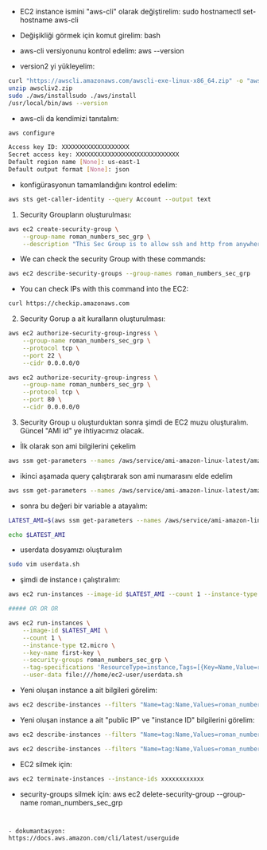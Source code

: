 
- EC2 instance ismini "aws-cli" olarak değiştirelim:
sudo hostnamectl set-hostname aws-cli

- Değişikliği görmek için komut girelim:
bash

- aws-cli versiyonunu kontrol edelim:
aws --version

- version2 yi yükleyelim:

```bash
curl "https://awscli.amazonaws.com/awscli-exe-linux-x86_64.zip" -o "awscliv2.zip"
unzip awscliv2.zip
sudo ./aws/installsudo ./aws/install
/usr/local/bin/aws --version
```

- aws-cli da kendimizi tanıtalım:
```bash
aws configure

Access key ID: XXXXXXXXXXXXXXXXXXX
Secret access key: XXXXXXXXXXXXXXXXXXXXXXXXXXXXX
Default region name [None]: us-east-1
Default output format [None]: json
```

- konfigürasyonun tamamlandığını kontrol edelim:
```bash
aws sts get-caller-identity --query Account --output text
```

1. Security Groupların oluşturulması:
```bash
aws ec2 create-security-group \
    --group-name roman_numbers_sec_grp \
    --description "This Sec Group is to allow ssh and http from anywhere"
```

- We can check the security Group with these commands:
```bash
aws ec2 describe-security-groups --group-names roman_numbers_sec_grp
```

- You can check IPs with this command into the EC2:
```bash
curl https://checkip.amazonaws.com
```

2. Security Gorup a ait kuralların oluşturulması:
```bash
aws ec2 authorize-security-group-ingress \
    --group-name roman_numbers_sec_grp \
    --protocol tcp \
    --port 22 \
    --cidr 0.0.0.0/0

aws ec2 authorize-security-group-ingress \
    --group-name roman_numbers_sec_grp \
    --protocol tcp \
    --port 80 \
    --cidr 0.0.0.0/0
```

3. Security Group u oluşturduktan sonra şimdi de EC2 muzu oluşturalım. Güncel "AMI id" ye ihtiyacımız olacak.

- İlk olarak son ami bilgilerini çekelim
```bash
aws ssm get-parameters --names /aws/service/ami-amazon-linux-latest/amzn2-ami-hvm-x86_64-gp2 --region us-east-1
```

- ikinci aşamada query çalıştırarak son ami numarasını elde edelim 
```bash
aws ssm get-parameters --names /aws/service/ami-amazon-linux-latest/amzn2-ami-hvm-x86_64-gp2 --query 'Parameters[0].[Value]' --output text
```

- sonra bu değeri bir variable a atayalım:
```bash
LATEST_AMI=$(aws ssm get-parameters --names /aws/service/ami-amazon-linux-latest/amzn2-ami-hvm-x86_64-gp2 --query 'Parameters[0].[Value]' --output text)

echo $LATEST_AMI
```

- userdata dosyamızı oluşturalım
```bash
sudo vim userdata.sh
```

- şimdi de instance ı çalıştıralım:
```bash
aws ec2 run-instances --image-id $LATEST_AMI --count 1 --instance-type t2.micro --key-name xxxxxxx --security-groups roman_numbers_sec_grp --tag-specifications 'ResourceType=instance,Tags=[{Key=Name,Value=roman_numbers}]' --user-data file:///Users/ODG/Desktop/git_dir/serdar-cw/porfolio_lesson_plan/week_6/CLI_solution/userdata.sh

##### OR OR OR

aws ec2 run-instances \
    --image-id $LATEST_AMI \
    --count 1 \
    --instance-type t2.micro \
    --key-name first-key \
    --security-groups roman_numbers_sec_grp \
    --tag-specifications 'ResourceType=instance,Tags=[{Key=Name,Value=roman_numbers}]' \
    --user-data file:///home/ec2-user/userdata.sh
```

- Yeni oluşan instance a ait bilgileri görelim:
```bash
aws ec2 describe-instances --filters "Name=tag:Name,Values=roman_numbers"
```

- Yeni oluşan instance a ait "public IP" ve "instance ID" bilgilerini görelim:
```bash
aws ec2 describe-instances --filters "Name=tag:Name,Values=roman_numbers" --query 'Reservations[].Instances[].PublicIpAddress[]'

aws ec2 describe-instances --filters "Name=tag:Name,Values=roman_numbers" --query 'Reservations[].Instances[].InstanceId[]'
```

- EC2 silmek için:
```bash
aws ec2 terminate-instances --instance-ids xxxxxxxxxxxx
```

- security-groups silmek için:
aws ec2 delete-security-group --group-name roman_numbers_sec_grp
```


- dokumantasyon:
https://docs.aws.amazon.com/cli/latest/userguide
